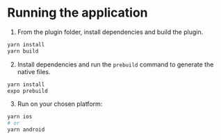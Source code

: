 # Running the application

1. From the plugin folder, install dependencies and build the plugin.

```bash
yarn install
yarn build
```

2. Install dependencies and run the `prebuild` command to generate the native files.

```bash
yarn install
expo prebuild
```

3. Run on your chosen platform:

```bash
yarn ios
# or
yarn android
```
